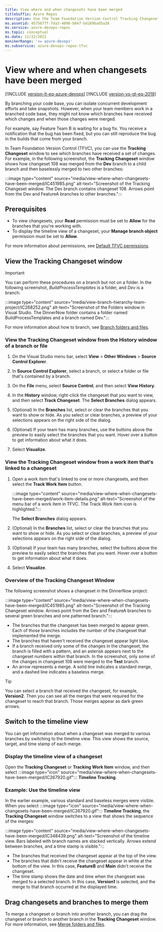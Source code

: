 ```yaml
---
title: View where and when changesets have been merged
titleSuffix: Azure Repos
description: Use the Team Foundation Version Control Tracking Changeset window to see which code branches received which changes and to see when the changes were merged.
ms.assetid: 457567ff-7da3-4098-b047-bd169bad5a38
ms.service: azure-devops-repos
ms.topic: conceptual
ms.date: 11/22/2022
monikerRange: '<= azure-devops'
ms.subservice: azure-devops-repos-tfvc
---
```



# View where and when changesets have been merged

[!INCLUDE [version-lt-eq-azure-devops](../../includes/version-lt-eq-azure-devops.md)]
[!INCLUDE [version-vs-gt-eq-2019](../../includes/version-vs-gt-eq-2019.md)]

By branching your code base, you can isolate concurrent development efforts and take snapshots. However, when your team members work in a branched code base, they might not know which branches have received which changes and when those changes were merged.

For example, say Feature Team B is waiting for a bug fix. You receive a notification that the bug has been fixed, but you can still reproduce the bug in the builds that come from your branch.

In Team Foundation Version Control (TFVC), you can use the **Tracking Changeset** window to see which branches have received a set of changes. For example, in the following screenshot, the **Tracking Changeset** window shows how changeset 108 was merged from the **Dev** branch to a child branch and then baselessly merged to two other branches:

:::image type="content" source="media/view-where-when-changesets-have-been-merged/IC451985.png" alt-text="Screenshot of the Tracking Changeset window. The Dev branch contains changeset 108. Arrows point from the Dev and FeatureA branches to other branches.":::

## Prerequisites

- To view changesets, your **Read** permission must be set to **Allow** for the branches that you're working with.
- To display the timeline view of a changeset, your **Manage branch object** permission must be set to **Allow**. 

For more information about permissions, see [Default TFVC permissions](../../organizations/security/default-tfvc-permissions.md).

## View the Tracking Changeset window

> [!IMPORTANT]
> You can perform these procedures on a branch but not on a folder. In the following screenshot, *BuildProcessTemplates* is a folder, and *Dev* is a branch:
>
> :::image type="content" source="media/view-branch-hierarchy-team-project/IC268252.png" alt-text="Screenshot of the Folders window in Visual Studio. The DinnerNow folder contains a folder named BuildProcessTemplates and a branch named Dev.":::
>
> For more information about how to branch, see [Branch folders and files](branch-folders-files.md).

### View the Tracking Changeset window from the History window of a branch or file

1. On the Visual Studio menu bar, select **View** > **Other Windows** > **Source Control Explorer**.

1. In **Source Control Explorer**, select a branch, or select a folder or file that's contained by a branch.

1. On the **File** menu, select **Source Control**, and then select **View History**.

1. In the **History** window, right-click the changeset that you want to view, and then select **Track Changeset**. The **Select Branches** dialog appears.

1. (Optional) In the **Branches** list, select or clear the branches that you want to show or hide. As you select or clear branches, a preview of your selections appears on the right side of the dialog.

1. (Optional) If your team has many branches, use the buttons above the preview to easily select the branches that you want. Hover over a button to get information about what it does.

1. Select **Visualize**.

### View the Tracking Changeset window from a work item that's linked to a changeset

1. Open a work item that's linked to one or more changesets, and then select the **Track Work Item** button.

   :::image type="content" source="media/view-where-when-changesets-have-been-merged/work-item-details.png" alt-text="Screenshot of the menu bar of a work item in TFVC. The Track Work Item icon is highlighted.":::

   The **Select Branches** dialog appears.

1. (Optional) In the **Branches** list, select or clear the branches that you want to show or hide. As you select or clear branches, a preview of your selections appears on the right side of the dialog.

1. (Optional) If your team has many branches, select the buttons above the preview to easily select the branches that you want. Hover over a button to get information about what it does.

1. Select **Visualize**.

### Overview of the Tracking Changeset Window

The following screenshot shows a changeset in the DinnerNow project:

:::image type="content" source="media/view-where-when-changesets-have-been-merged/IC451985.png" alt-text="Screenshot of the Tracking Changeset window. Arrows point from the Dev and FeatureA branches to several green branches and one patterned branch.":::

- The branches that the changeset has been merged to appear green. Each of those branches includes the number of the changeset that implemented the merge.
- The branches that haven't received the changeset appear light blue.
- If a branch received only some of the changes in the changeset, the branch is filled with a pattern, and an asterisk appears next to the changeset numbers within that branch. In the screenshot, only some of the changes in changeset 108 were merged to the **Test** branch.
- An arrow represents a merge. A solid line indicates a standard merge, and a dashed line indicates a baseless merge.

> [!TIP]
> You can select a branch that received the changeset, for example, **Version2**. Then you can see all the merges that were required for the changeset to reach that branch. Those merges appear as dark green arrows.

## Switch to the timeline view

You can get information about when a changeset was merged to various branches by switching to the timeline view. This view shows the source, target, and time stamp of each merge.

### Display the timeline view of a changeset

Open the **Tracking Changeset** or **Tracking Work Item** window, and then select :::image type="icon" source="media/view-where-when-changesets-have-been-merged/IC267920.gif"::: **Timeline Tracking**.

### Example: Use the timeline view

In the earlier example, various standard and baseless merges were visible. When you select :::image type="icon" source="media/view-where-when-changesets-have-been-merged/IC267920.gif"::: **Timeline Tracking**, the **Tracking Changeset** window switches to a view that shows the sequence of the merges:

:::image type="content" source="media/view-where-when-changesets-have-been-merged/IC348439.png" alt-text="Screenshot of the timeline view. Bars labeled with branch names are stacked vertically. Arrows extend between branches, and a time stamp is visible.":::

- The branches that received the changeset appear at the top of the view.
- The branches that didn't receive the changeset appear in white at the bottom of the view. In this case, **FeatureB** and **Main** didn't receive the changeset.
- The time stamp shows the date and time when the changeset was merged to a selected branch. In this case, **Version1** is selected, and the merge to that branch occurred at the displayed time.

## Drag changesets and branches to merge them

To merge a changeset or branch into another branch, you can drag the changeset or branch to another branch in the **Tracking Changeset** window. For more information, see [Merge folders and files](merge-folders-files.md).
